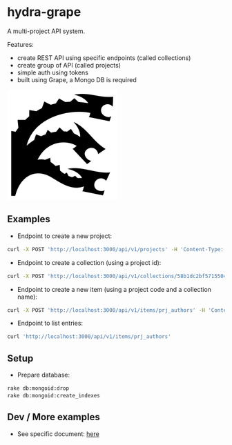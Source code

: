 # hydra-grape

A multi-project API system.

Features:

- create REST API using specific endpoints (called collections)
- create group of API (called projects)
- simple auth using tokens
- built using Grape, a Mongo DB is required

![hydra](hydra.png)

## Examples

- Endpoint to create a new project:

```sh
curl -X POST 'http://localhost:3000/api/v1/projects' -H 'Content-Type: application/json' --data '{"name":"MyProject","code":"prj","url":"https://www.google.com"}'
```

- Endpoint to create a collection (using a project id):

```sh
curl -X POST 'http://localhost:3000/api/v1/collections/58b1dc2bf571550470276cc2' -H 'Content-Type: application/json' --data '{"name":"authors","singular":"author","columns":{"first_name":"String","last_name":"String","age":"Integer"}}'
```

- Endpoint to create a new item (using a project code and a collection name):

```sh
curl -X POST 'http://localhost:3000/api/v1/items/prj_authors' -H 'Content-Type: application/json' --data '{"data":{"first_name":"John","last_name":"Doe","age":"25"}}'
```

- Endpoint to list entries:

```sh
curl 'http://localhost:3000/api/v1/items/prj_authors'
```

## Setup

- Prepare database:

```sh
rake db:mongoid:drop
rake db:mongoid:create_indexes
```

## Dev / More examples

- See specific document: [here](README_DEV.md)

